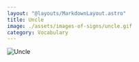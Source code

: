 ```yaml
---
layout: "@layouts/MarkdownLayout.astro"
title: Uncle
image: ./assets/images-of-signs/uncle.gif
category: Vocabulary
---
```


![Uncle](@signs/uncle.gif)
